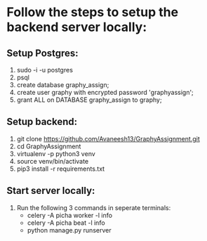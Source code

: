 # Follow the steps to setup the backend server locally:

## **Setup Postgres:**
1. sudo -i -u postgres
2. psql
3. create database graphy_assign;
4. create user graphy with encrypted password 'graphyassign';
5. grant ALL on DATABASE graphy_assign to graphy;


## **Setup backend**:
1. git clone https://github.com/Avaneesh13/GraphyAssignment.git
2. cd GraphyAssignment
3. virtualenv -p python3 venv
4. source venv/bin/activate
5. pip3 install -r requirements.txt 



## **Start server locally:**
1. Run the following 3 commands in seperate terminals:
	* celery -A picha worker -l info
	* celery -A picha beat -l info
	* python manage.py runserver